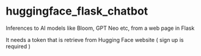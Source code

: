 # huggingface_flask_chatbot
Inferences to AI models like Bloom, GPT Neo etc, from a web page in Flask

It needs a token that is retrieve from Hugging Face website ( sign up is required )
